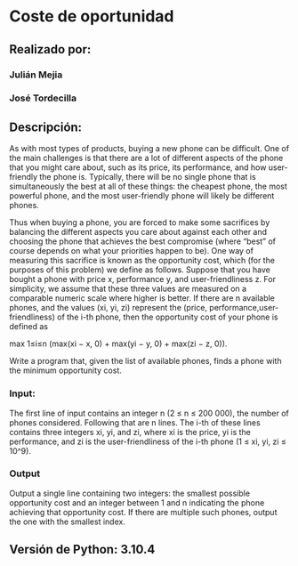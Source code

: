 # Coste de oportunidad

## Realizado por:

### Julián Mejia

### José Tordecilla


## Descripción:

As with most types of products, buying a new phone can be difficult. One of the main challenges
is that there are a lot of different aspects of the phone that you might care about, such as its price,
its performance, and how user-friendly the phone is. Typically, there will be no single phone that is
simultaneously the best at all of these things: the cheapest phone, the most powerful phone, and the
most user-friendly phone will likely be different phones.

Thus when buying a phone, you are forced to make some sacrifices by balancing the different aspects you care about against each other and choosing the phone that achieves the best compromise (where “best” of course depends on what your priorities happen to be). One way of measuring this sacrifice is
known as the opportunity cost, which (for the purposes of this problem) we define as follows. Suppose that you have bought a phone with price x, performance y, and user-friendliness z. For simplicity, we assume that these three values are measured on a comparable numeric scale where higher
is better. If there are n available phones, and the values (xi, yi, zi) represent the (price, performance,user-friendliness) of the i-th phone, then the opportunity cost of your phone is defined as

max 1≤i≤n (max(xi − x, 0) + max(yi − y, 0) + max(zi − z, 0)).

Write a program that, given the list of available phones, finds a phone with the minimum opportunity cost.

### Input:

The first line of input contains an integer n (2 ≤ n ≤ 200 000), the number of phones considered.
Following that are n lines. The i-th of these lines contains three integers xi, yi, and zi, where xi is the price, yi is the performance, and zi is the user-friendliness of the i-th phone (1 ≤ xi, yi, zi ≤ 10^9).

### Output

Output a single line containing two integers: the smallest possible opportunity cost and an integer between 1 and n indicating the phone achieving that opportunity cost. If there are multiple such phones,
output the one with the smallest index.


## Versión de Python: 3.10.4
